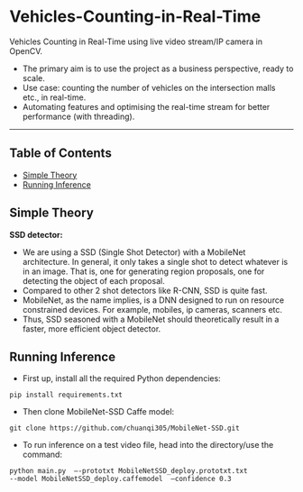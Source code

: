 # Vehicles-Counting-in-Real-Time

Vehicles Counting in Real-Time using live video stream/IP camera in OpenCV.
- The primary aim is to use the project as a business perspective, ready to scale.
- Use case: counting the number of vehicles on the intersection malls etc., in real-time.
- Automating features and optimising the real-time stream for better performance (with threading).

--- 

## Table of Contents
* [Simple Theory](#simple-theory)
* [Running Inference](#running-inference)

## Simple Theory
**SSD detector:**
- We are using a SSD (Single Shot Detector) with a MobileNet architecture. In general, it only takes a single shot to detect whatever is in an image. That is, one for generating region proposals, one for detecting the object of each proposal. 
- Compared to other 2 shot detectors like R-CNN, SSD is quite fast.
- MobileNet, as the name implies, is a DNN designed to run on resource constrained devices. For example, mobiles, ip cameras, scanners etc.
- Thus, SSD seasoned with a MobileNet should theoretically result in a faster, more efficient object detector.

## Running Inference
- First up, install all the required Python dependencies:
```
pip install requirements.txt
```
- Then clone MobileNet-SSD Caffe model:
```
git clone https://github.com/chuanqi305/MobileNet-SSD.git
```
- To run inference on a test video file, head into the directory/use the command: 
```
python main.py  –-prototxt MobileNetSSD_deploy.prototxt.txt 
--model MobileNetSSD_deploy.caffemodel  –confidence 0.3
```